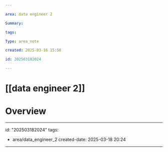 ```yaml
---

area: data engineer 2

Summary:

tags:

Type: area_note

created: 2025-03-16 15:58

id: 202503182024

---
```


# [[data engineer 2]]

# Overview



  

---
id: "202503182024"
tags:
  - area/data_engineer_2
created-date: 2025-03-18 20:24
---



